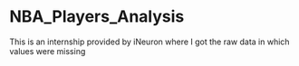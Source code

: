 # NBA_Players_Analysis
This is an internship provided by iNeuron where I got the raw data in which values were missing

